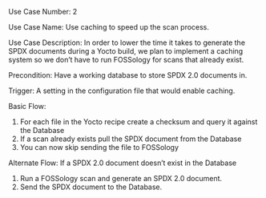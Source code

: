 Use Case Number: 2

Use Case Name: Use caching to speed up the scan process.

Use Case Description: In order to lower the time it takes to generate the SPDX
documents during a Yocto build, we plan to implement a caching system so we
don’t have to run FOSSology for scans that already exist. 

Precondition: Have a working database to store SPDX 2.0 documents in.

Trigger: A setting in the configuration file that would enable caching.

Basic Flow:

1.	For each file in the Yocto recipe create a checksum and query it against the
    Database
2.	If a scan already exists pull the SPDX document from the Database
3.	You can now skip sending the file to FOSSology

Alternate Flow:
	If a SPDX 2.0 document doesn’t exist in the Database
	
1.	Run a FOSSology scan and generate an SPDX 2.0 document.
2.	Send the SPDX document to the Database.

